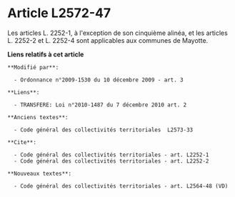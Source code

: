 # Article L2572-47

Les articles L. 2252-1, à l'exception de son cinquième alinéa, et les articles L. 2252-2 et L. 2252-4 sont applicables aux
communes de Mayotte.

**Liens relatifs à cet article**

	**Modifié par**:

	  - Ordonnance n°2009-1530 du 10 décembre 2009 - art. 3

	**Liens**:

	  - TRANSFERE: Loi n°2010-1487 du 7 décembre 2010 art. 2

	**Anciens textes**:

	  - Code général des collectivités territoriales  L2573-33

	**Cite**:

	  - Code général des collectivités territoriales - art. L2252-1
	  - Code général des collectivités territoriales - art. L2252-2

	**Nouveaux textes**:

	  - Code général des collectivités territoriales - art. L2564-48 (VD)
